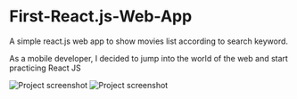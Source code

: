 # First-React.js-Web-App
A simple react.js web app to show movies list according to search keyword.

As a mobile developer, I decided to jump into the world of the web and start practicing React JS

![Project screenshot](https://user-images.githubusercontent.com/5318790/167866443-ecaa3e87-47da-4504-92a4-c03ef7966051.png)
![Project screenshot](https://user-images.githubusercontent.com/5318790/167866689-0453c0f6-e40f-45fd-8544-89e0c512c066.png)
